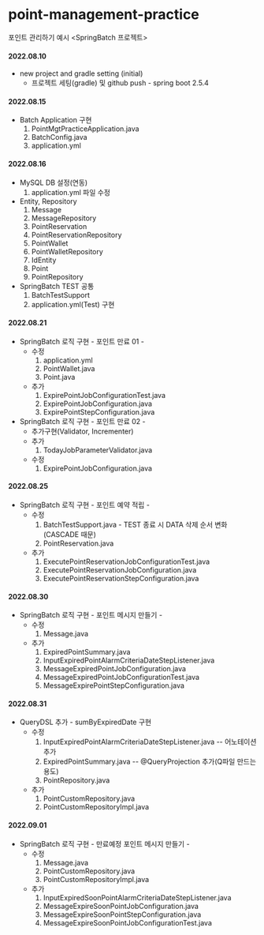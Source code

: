 # point-management-practice
포인트 관리하기 예시 <SpringBatch 프로젝트>

#### 2022.08.10 
+ new project and gradle setting (initial)
    + 프로젝트 세팅(gradle) 및 github push - spring boot 2.5.4
#### 2022.08.15
+ Batch Application 구현
  1. PointMgtPracticeApplication.java
  2. BatchConfig.java
  3. application.yml
#### 2022.08.16
+ MySQL DB 설정(연동)
  1. application.yml 파일 수정
+ Entity, Repository
  1. Message
  2. MessageRepository
  3. PointReservation
  4. PointReservationRepository
  5. PointWallet
  6. PointWalletRepository
  7. IdEntity
  8. Point
  9. PointRepository
+ SpringBatch TEST 공통
  1. BatchTestSupport
  2. application.yml(Test) 구현
#### 2022.08.21
+ SpringBatch 로직 구현 - 포인트 만료 01 -
  + 수정
    1. application.yml
    2. PointWallet.java
    3. Point.java
  + 추가
    1. ExpirePointJobConfigurationTest.java
    2. ExpirePointJobConfiguration.java
    3. ExpirePointStepConfiguration.java
+ SpringBatch 로직 구현 - 포인트 만료 02 -
  + 추가구현(Validator, Incrementer)
  + 추가
    1. TodayJobParameterValidator.java
  + 수정
    1. ExpirePointJobConfiguration.java
#### 2022.08.25
+ SpringBatch 로직 구현 - 포인트 예약 적립 -
  + 수정
    1. BatchTestSupport.java - TEST 종료 시 DATA 삭제 순서 변화(CASCADE 때문)
    2. PointReservation.java
  + 추가
    1. ExecutePointReservationJobConfigurationTest.java
    2. ExecutePointReservationJobConfiguration.java
    3. ExecutePointReservationStepConfiguration.java
#### 2022.08.30
+ SpringBatch 로직 구현 - 포인트 메시지 만들기 -
  + 수정
    1. Message.java
  + 추가
    1. ExpiredPointSummary.java
    2. InputExpiredPointAlarmCriteriaDateStepListener.java
    3. MessageExpiredPointJobConfiguration.java
    4. MessageExpiredPointJobConfigurationTest.java
    5. MessageExpirePointStepConfiguration.java
#### 2022.08.31
+ QueryDSL 추가 - sumByExpiredDate 구현
  + 수정
    1. InputExpiredPointAlarmCriteriaDateStepListener.java -- 어노테이션 추가
    2. ExpiredPointSummary.java -- @QueryProjection 추가(Q파일 만드는 용도)
    3. PointRepository.java 
  + 추가
    1. PointCustomRepository.java
    2. PointCustomRepositoryImpl.java
#### 2022.09.01
+ SpringBatch 로직 구현 - 만료예정 포인트 메시지 만들기 -
  + 수정
    1. Message.java
    2. PointCustomRepository.java
    3. PointCustomRepositoryImpl.java
  + 추가
    1. InputExpiredSoonPointAlarmCriteriaDateStepListener.java
    2. MessageExpireSoonPointJobConfiguration.java
    3. MessageExpireSoonPointStepConfiguration.java
    4. MessageExpireSoonPointJobConfigurationTest.java